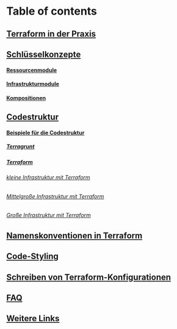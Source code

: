 # Table of contents

## [Terraform in der Praxis](README.md "Terraform in der Praxis")
## [Schlüsselkonzepte](schluessel-konzepte/README.md "Schlüsselkonzepte")
#### [Ressourcenmodule](schluessel-konzepte/ressourcenmodule.md "Ressourcenmodule")
#### [Infrastrukturmodule](schluessel-konzepte/infrastrukturmodule.md "Infrastrukturmodule")
#### [Kompositionen](schluessel-konzepte/kompositionen.md "Kompositionen")
## [Codestruktur](codestruktur.md "Codestruktur")
#### [Beispiele für die Codestruktur](beispiele/README.md "Beispiele für die Codestruktur")
##### [Terragrunt](beispiele/terragrunt.md "Beispiele für Terragrunt")
##### [Terraform](beispiele/terraform/README.md "Beispiele für Terraform")
###### [kleine Infrastruktur mit Terraform](beispiele/terraform/kleine-infrastruktur.md "kleine Infrastruktur mit Terraform")
###### [Mittelgroße Infrastruktur mit Terraform](beispiele/terraform/mittlere-infrastruktur.md "Mittelgroße Infrastruktur mit Terraform")
###### [Große Infrastruktur mit Terraform](beispiele/terraform/grosse-infrastruktur.md "Große Infrastruktur mit Terraform")
## [Namenskonventionen in Terraform](namenskonventionen.md "Namenskonventionen in Terraform")
## [Code-Styling](code-styling.md "Code-Styling")
## [Schreiben von Terraform-Konfigurationen](schreiben-von-terraform-konfigurationen.md "Schreiben von Terraform-Konfigurationen")
## [FAQ](faq.md "FAQ")
## [Weitere Links](weitere-informationen.md "Weitere Links")
